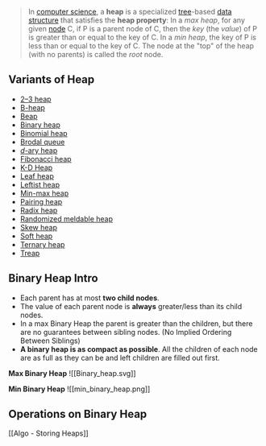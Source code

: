 > In [computer science](https://en.wikipedia.org/wiki/Computer_science "Computer science"), a **heap** is a specialized [tree](https://en.wikipedia.org/wiki/Tree_(data_structure) "Tree (data structure)")-based [data structure](https://en.wikipedia.org/wiki/Data_structure "Data structure") that satisfies the **heap property**: In a _max heap_, for any given [node](https://en.wikipedia.org/wiki/Node_(computer_science) "Node (computer science)") C, if P is a parent node of C, then the _key_ (the _value_) of P is greater than or equal to the key of C. In a _min heap_, the key of P is less than or equal to the key of C. The node at the "top" of the heap (with no parents) is called the _root_ node.

## Variants of Heap
- [2–3 heap](https://en.wikipedia.org/wiki/2%E2%80%933_heap "2–3 heap")
- [B-heap](https://en.wikipedia.org/wiki/B-heap "B-heap")
- [Beap](https://en.wikipedia.org/wiki/Beap "Beap")
- [Binary heap](https://en.wikipedia.org/wiki/Binary_heap "Binary heap")
- [Binomial heap](https://en.wikipedia.org/wiki/Binomial_heap "Binomial heap")
- [Brodal queue](https://en.wikipedia.org/wiki/Brodal_queue "Brodal queue")
- [_d_-ary heap](https://en.wikipedia.org/wiki/D-ary_heap "D-ary heap")
- [Fibonacci heap](https://en.wikipedia.org/wiki/Fibonacci_heap "Fibonacci heap")
- [K-D Heap](https://en.wikipedia.org/wiki/K-D_Heap "K-D Heap")
- [Leaf heap](https://en.wikipedia.org/w/index.php?title=Leaf_heap&action=edit&redlink=1 "Leaf heap (page does not exist)")
- [Leftist heap](https://en.wikipedia.org/wiki/Leftist_tree "Leftist tree")
- [Min-max heap](https://en.wikipedia.org/wiki/Min-max_heap "Min-max heap")
- [Pairing heap](https://en.wikipedia.org/wiki/Pairing_heap "Pairing heap")
- [Radix heap](https://en.wikipedia.org/wiki/Radix_heap "Radix heap")
- [Randomized meldable heap](https://en.wikipedia.org/wiki/Randomized_meldable_heap "Randomized meldable heap")
- [Skew heap](https://en.wikipedia.org/wiki/Skew_heap "Skew heap")
- [Soft heap](https://en.wikipedia.org/wiki/Soft_heap "Soft heap")
- [Ternary heap](https://en.wikipedia.org/wiki/Ternary_heap "Ternary heap")
- [Treap](https://en.wikipedia.org/wiki/Treap "Treap")

## Binary Heap Intro
- Each parent has at most **two child nodes**.
- The value of each parent node is **always** greater/less than its child nodes.
- In a max Binary Heap the parent is greater than the children, but there are no guarantees between sibling nodes. (No Implied Ordering Between Siblings)
- **A binary heap is as compact as possible**. All the children of each node are as full as they can be and left children are filled out first. 

**Max Binary Heap**
![[Binary_heap.svg]]

**Min Binary Heap**
![[min_binary_heap.png]]

## Operations on Binary Heap
[[Algo - Storing Heaps]]
